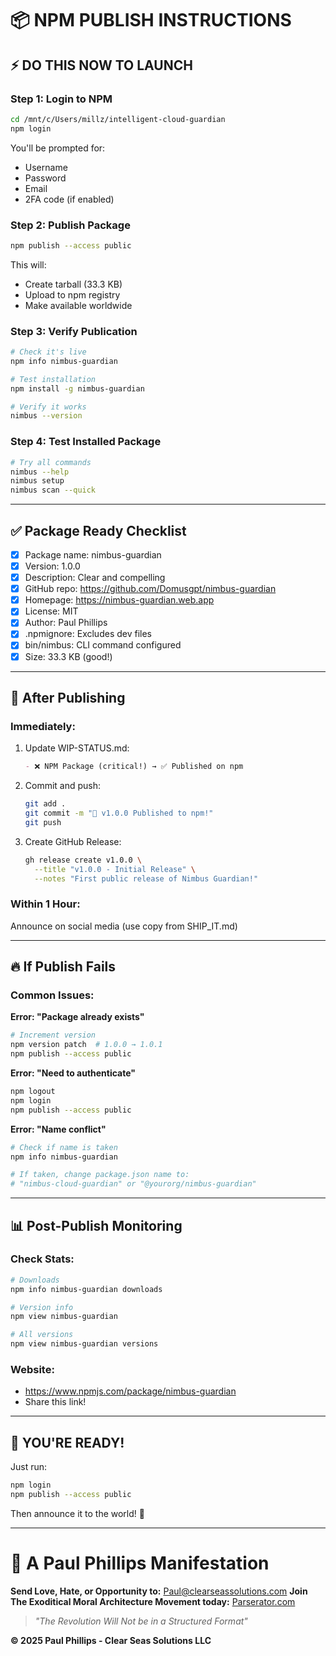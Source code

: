 # 📦 NPM PUBLISH INSTRUCTIONS

## ⚡ DO THIS NOW TO LAUNCH

### Step 1: Login to NPM
```bash
cd /mnt/c/Users/millz/intelligent-cloud-guardian
npm login
```

You'll be prompted for:
- Username
- Password
- Email
- 2FA code (if enabled)

### Step 2: Publish Package
```bash
npm publish --access public
```

This will:
- Create tarball (33.3 KB)
- Upload to npm registry
- Make available worldwide

### Step 3: Verify Publication
```bash
# Check it's live
npm info nimbus-guardian

# Test installation
npm install -g nimbus-guardian

# Verify it works
nimbus --version
```

### Step 4: Test Installed Package
```bash
# Try all commands
nimbus --help
nimbus setup
nimbus scan --quick
```

---

## ✅ Package Ready Checklist

- [x] Package name: nimbus-guardian
- [x] Version: 1.0.0
- [x] Description: Clear and compelling
- [x] GitHub repo: https://github.com/Domusgpt/nimbus-guardian
- [x] Homepage: https://nimbus-guardian.web.app
- [x] License: MIT
- [x] Author: Paul Phillips
- [x] .npmignore: Excludes dev files
- [x] bin/nimbus: CLI command configured
- [x] Size: 33.3 KB (good!)

---

## 🎉 After Publishing

### Immediately:
1. Update WIP-STATUS.md:
   ```markdown
   - ❌ NPM Package (critical!) → ✅ Published on npm
   ```

2. Commit and push:
   ```bash
   git add .
   git commit -m "🎉 v1.0.0 Published to npm!"
   git push
   ```

3. Create GitHub Release:
   ```bash
   gh release create v1.0.0 \
     --title "v1.0.0 - Initial Release" \
     --notes "First public release of Nimbus Guardian!"
   ```

### Within 1 Hour:
Announce on social media (use copy from SHIP_IT.md)

---

## 🔥 If Publish Fails

### Common Issues:

**Error: "Package already exists"**
```bash
# Increment version
npm version patch  # 1.0.0 → 1.0.1
npm publish --access public
```

**Error: "Need to authenticate"**
```bash
npm logout
npm login
npm publish --access public
```

**Error: "Name conflict"**
```bash
# Check if name is taken
npm info nimbus-guardian

# If taken, change package.json name to:
# "nimbus-cloud-guardian" or "@yourorg/nimbus-guardian"
```

---

## 📊 Post-Publish Monitoring

### Check Stats:
```bash
# Downloads
npm info nimbus-guardian downloads

# Version info
npm view nimbus-guardian

# All versions
npm view nimbus-guardian versions
```

### Website:
- https://www.npmjs.com/package/nimbus-guardian
- Share this link!

---

## 🚀 YOU'RE READY!

Just run:
```bash
npm login
npm publish --access public
```

Then announce it to the world! 🎉

---

# 🌟 A Paul Phillips Manifestation

**Send Love, Hate, or Opportunity to:** Paul@clearseassolutions.com
**Join The Exoditical Moral Architecture Movement today:** [Parserator.com](https://parserator.com)

> *"The Revolution Will Not be in a Structured Format"*

**© 2025 Paul Phillips - Clear Seas Solutions LLC**

